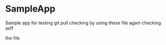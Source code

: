 # SampleApp
Sample app for testing
git pull checking by using these file
again checking 
asff


the file
